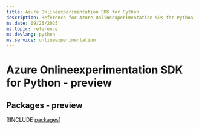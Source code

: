 ```yaml
---
title: Azure Onlineexperimentation SDK for Python
description: Reference for Azure Onlineexperimentation SDK for Python
ms.date: 09/25/2025
ms.topic: reference
ms.devlang: python
ms.service: onlineexperimentation
---
```

# Azure Onlineexperimentation SDK for Python - preview
## Packages - preview
[!INCLUDE [packages](onlineexperimentation-index.md)]